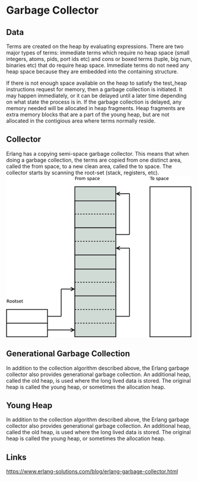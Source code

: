 # Garbage Collector

## Data

Terms are created on the heap by evaluating expressions. There are two major types of terms: immediate terms which require no heap space (small integers, atoms, pids, port ids etc) and cons or boxed terms (tuple, big num, binaries etc) that do require heap space. Immediate terms do not need any heap space because they are embedded into the containing structure.

If there is not enough space available on the heap to satisfy the test_heap instructions request for memory, then a garbage collection is initiated. It may happen immediately, or it can be delayed until a later time depending on what state the process is in. If the garbage collection is delayed, any memory needed will be allocated in heap fragments. Heap fragments are extra memory blocks that are a part of the young heap, but are not allocated in the contigious area where terms normally reside.

## Collector

Erlang has a copying semi-space garbage collector. This means that when doing a garbage collection, the terms are copied from one distinct area, called the from space, to a new clean area, called the to space. The collector starts by scanning the root-set (stack, registers, etc).
![](gc_1.png)

## Generational Garbage Collection
In addition to the collection algorithm described above, the Erlang garbage collector also provides generational garbage collection. An additional heap, called the old heap, is used where the long lived data is stored. The original heap is called the young heap, or sometimes the allocation heap.



## Young Heap



In addition to the collection algorithm described above, the Erlang garbage collector also provides generational garbage collection. An additional heap, called the old heap, is used where the long lived data is stored. The original heap is called the young heap, or sometimes the allocation heap.

## Links
https://www.erlang-solutions.com/blog/erlang-garbage-collector.html
